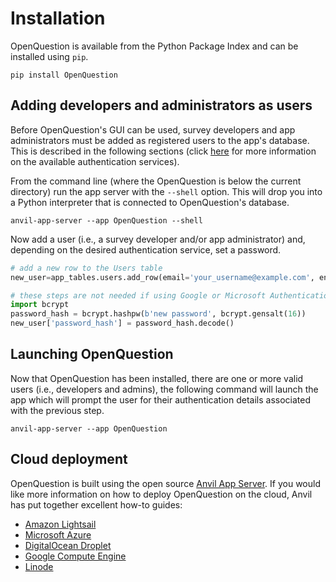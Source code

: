 # Installation

OpenQuestion is available from the Python Package Index and can be installed using `pip`. 

```
pip install OpenQuestion
```

## Adding developers and administrators as users
Before OpenQuestion's GUI can be used, survey developers and app administrators must be added as 
registered users to the app's database. This is described in the following 
sections (click [here](faq.md) for more information on the
available authentication services).

From the command line (where the OpenQuestion is below the current directory) run the app server 
with the `--shell` option. This will drop you into a Python interpreter that is 
connected to OpenQuestion's database.

```
anvil-app-server --app OpenQuestion --shell
```

Now add a user (i.e., a survey developer and/or app administrator) and, depending on the desired authentication 
service, set a password. 

```python
# add a new row to the Users table
new_user=app_tables.users.add_row(email='your_username@example.com', enabled=True)

# these steps are not needed if using Google or Microsoft Authentication
import bcrypt
password_hash = bcrypt.hashpw(b'new password', bcrypt.gensalt(16))
new_user['password_hash'] = password_hash.decode()
```

## Launching OpenQuestion
Now that OpenQuestion has been installed, there are one or more valid users (i.e., developers and admins),
the following command will launch the app which will prompt the user for 
their authentication details associated with the previous step.

```
anvil-app-server --app OpenQuestion
```

## Cloud deployment
OpenQuestion is built using the open source [Anvil App Server](https://anvil.works/open-source).
If you would like more information on how to deploy OpenQuestion on the cloud, Anvil has put together
excellent how-to guides:

- [Amazon Lightsail](https://anvil.works/docs/how-to/app-server/cloud-deployment-guides/aws-lightsail-app-server-deployment)
- [Microsoft Azure](https://anvil.works/docs/how-to/app-server/cloud-deployment-guides/azure-app-server-deployment)
- [DigitalOcean Droplet](https://anvil.works/docs/how-to/app-server/cloud-deployment-guides/digitalocean-app-server-deployment)
- [Google Compute Engine](https://anvil.works/docs/how-to/app-server/cloud-deployment-guides/google-cloud-app-server-deployment)
- [Linode](https://anvil.works/docs/how-to/app-server/cloud-deployment-guides/linode-app-server-deployment)

